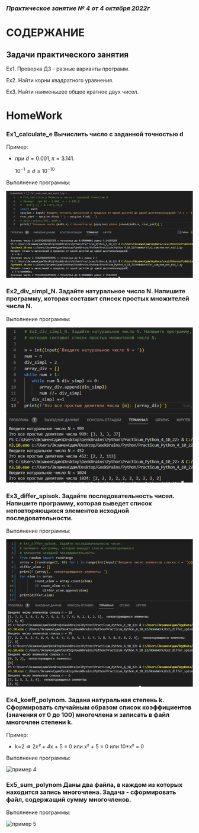 ### *Практическое занятие № 4 от 4 октября 2022г*

# СОДЕРЖАНИЕ

## Задачи практического занятия

Ex1. Проверка ДЗ - разные варианты программ. 

Ex2. Найти корни квадратного уравнения.

Ex3. Найти наименьшее общее кратное двух чисел.

# HomeWork

### Ex1_calculate_e Вычислить число c заданной точностью d

Пример:

- при $d = 0.001, π = 3.141.$

  $10^{-1} ≤ d ≤10^{-10}$

Выполнение программы:

![пример 1](https://github.com/EkaterinaGugina/Practicum_Python_04_10_22/blob/main/HomeWork/Ex1_calculate_e.png)

### Ex2_div_simpl_N. Задайте натуральное число N. Напишите программу, которая составит список простых множителей числа N.

Выполнение программы:

![пример 2](https://github.com/EkaterinaGugina/Practicum_Python_04_10_22/blob/main/HomeWork/Ex2_div_simpl_N.png)

### Ex3_differ_spisok. Задайте последовательность чисел. Напишите программу, которая выведет список неповторяющихся элементов исходной последовательности.

Выполнение программы:

![пример 3](https://github.com/EkaterinaGugina/Practicum_Python_04_10_22/blob/main/HomeWork/Ex3_differ_spisok.png)

### Ex4_koeff_polynom. Задана натуральная степень k. Сформировать случайным образом список коэффициентов (значения от 0 до 100) многочлена и записать в файл многочлен степени k.

Пример:

- k=2 => 2*x² + 4*x + 5 = 0 или x² + 5 = 0 или 10*x² = 0

Выполнение программы:

![пример 4](https://github.com/EkaterinaGugina/Practicum_Python_04_10_22/blob/main/HomeWork/Ex4_%D1%81oeff_polynom.png)

### Ex5_sum_polynom Даны два файла, в каждом из которых находится запись многочлена. Задача - сформировать файл, содержащий сумму многочленов.

Выполнение программы:

![пример 5]()
